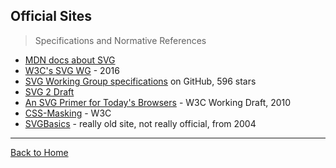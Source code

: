 ## Official Sites
> Specifications and Normative References

* [MDN docs about SVG](https://developer.mozilla.org/en-US/docs/Web/SVG)
* [W3C's SVG WG](http://www.w3.org/Graphics/SVG/) - 2016
* [SVG Working Group specifications](https://github.com/w3c/svgwg/) on GitHub, 596 stars
* [SVG 2 Draft](https://svgwg.org/svg2-draft/)
* [An SVG Primer for Today's Browsers](http://www.w3.org/Graphics/SVG/IG/resources/svgprimer.html) - W3C Working Draft, 2010
* [CSS-Masking](https://www.w3.org/TR/css-masking/) - W3C
* [SVGBasics](http://www.svgbasics.com/) - really old site, not really official, from 2004

---
[Back to Home](https://github.com/knbknb/awesome-svg)

